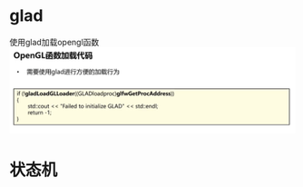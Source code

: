 # glad
使用glad加载opengl函数
![输入图片说明](/imgs/2024-10-13/Ma4HDLKTUDr0Bs4a.png)
# 状态机

<!--stackedit_data:
eyJoaXN0b3J5IjpbLTE4OTgzMDkyMV19
-->